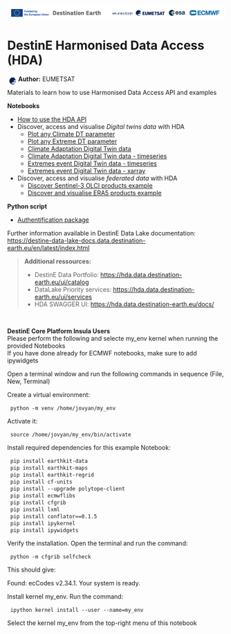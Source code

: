<img src="../img/DestinE-banner.jpg"
     alt="Destination Earth banner"
/>

# DestinE Harmonised Data Access (HDA)

<img style="float:left; width:5%" src="../img/EUMETSAT-icon.png"/> **Author:** EUMETSAT 
<br>

Materials to learn how to use Harmonised Data Access API and examples 

**Notebooks**
- [How to use the HDA API](https://github.com/destination-earth/DestinE-DataLake-Lab/blob/main/HDA/HDA-REST.ipynb)  
- Discover, access and visualise *Digital twins data* with HDA
  - [Plot any Climate DT parameter](https://github.com/destination-earth/DestinE-DataLake-Lab/blob/main/HDA/ClimateDT-ParameterPlotter.ipynb)
  - [Plot any Extreme DT parameter](https://github.com/destination-earth/DestinE-DataLake-Lab/blob/main/HDA/ExtremeDT-ParameterPlotter.ipynb)
  - [Climate Adaptation Digital Twin data](https://github.com/destination-earth/DestinE-DataLake-Lab/blob/main/HDA/DEDL-HDA-EO.ECMWF.DAT.DT_CLIMATE.ipynb)
  - [Climate Adaptation Digital Twin data - timeseries](https://github.com/destination-earth/DestinE-DataLake-Lab/blob/main/HDA/DEDL-HDA-EO.ECMWF.DAT.DT_CLIMATE-Series.ipynb)
  - [Extremes event  Digital Twin data - timeseries](https://github.com/destination-earth/DestinE-DataLake-Lab/blob/main/HDA/DEDL-HDA-EO.ECMWF.DAT.DT_EXTREMES-Series.ipynb)
  - [Extremes event  Digital Twin data - xarray](https://github.com/destination-earth/DestinE-DataLake-Lab/blob/main/HDA/DEDL-HDA-EO.ECMWF.DAT.DT_EXTREMES.ipynb)
- Discover, access and visualise *federated data* with HDA
    - [Discover Sentinel-3 OLCI products example](https://github.com/destination-earth/DestinE-DataLake-Lab/blob/main/HDA/DEDL-HDA-EO.EUM.DAT.SENTINEL-3.OL_1_ERR___.ipynb)
  - [Discover and visualise ERA5 products example](https://github.com/destination-earth/DestinE-DataLake-Lab/blob/main/HDA/DEDL-HDA-EO.ECMWF.DAT.REANALYSIS_ERA5_SINGLE_LEVELS.ipynb)

**Python script**
- [Authentification package](https://github.com/destination-earth/DestinE-DataLake-Lab/blob/main/HDA/dedl_authentication.py)



Further information available in DestinE Data Lake documentation: https://destine-data-lake-docs.data.destination-earth.eu/en/latest/index.html


>**Additional ressources:**
>- DestinE Data Portfolio: https://hda.data.destination-earth.eu/ui/catalog
>- DataLake Priority services: https://hda.data.destination-earth.eu/ui/services 
>- HDA SWAGGER UI: https://hda.data.destination-earth.eu/docs/



<br>

**DestinE Core Platform Insula Users**
<br>
Please perform the following and selecte my_env kernel when running the provided Notebooks<br>
If you have done already for ECMWF notebooks, make sure to add ipywidgets

Open a terminal window and run the following commands in sequence (File, New, Terminal)

Create a virtual environment: 
     
     python -m venv /home/jovyan/my_env

Activate it: 
     
     source /home/jovyan/my_env/bin/activate

Install required dependencies for this example Notebook:

     pip install earthkit-data
     pip install earthkit-maps
     pip install earthkit-regrid  
     pip install cf-units         
     pip install --upgrade polytope-client
     pip install ecmwflibs
     pip install cfgrib
     pip install lxml
     pip install conflator==0.1.5
     pip install ipykernel
     pip install ipywidgets

Verify the installation. Open the terminal and run the command:
     
     python -m cfgrib selfcheck

This should give:

Found: ecCodes v2.34.1.
Your system is ready.

Install kernel my_env. Run the command:

     ipython kernel install --user --name=my_env

Select the kernel my_env from the top-right menu of this notebook
